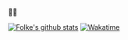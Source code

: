 🥷🏻

[![Folke's github stats](https://github-readme-stats.vercel.app/api?username=folke&count_private=true&show_icons=true)](https://github.com/folke)
[![Wakatime](https://github-readme-stats.vercel.app/api/wakatime?username=folke)](https://github.com/folke)

<!--
**folke/folke** is a ✨ _special_ ✨ repository because its `README.md` (this file) appears on your GitHub profile.

Here are some ideas to get you started:

- 🔭 I’m currently working on ...
- 🌱 I’m currently learning ...
- 👯 I’m looking to collaborate on ...
- 🤔 I’m looking for help with ...
- 💬 Ask me about ...
- 📫 How to reach me: ...
- 😄 Pronouns: ...
- ⚡ Fun fact: ...
-->

